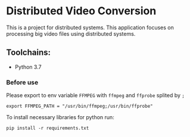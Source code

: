 # Distributed Video Conversion
This is a project for distributed systems. 
This application focuses on processing big video files using distributed systems.



## Toolchains: 
- Python 3.7


### Before use
Please export to env variable `FFMPEG` with `ffmpeg` and `ffprobe`  splited by `;`
```shell script
export FFMPEG_PATH = "/usr/bin/ffmpeg;/usr/bin/ffprobe"
```

To install necessary libraries for python run:
```shell script
pip install -r requirements.txt
```
